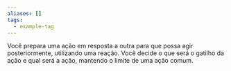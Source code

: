 ```yaml
---
aliases: []
tags:
  - example-tag
---
```

 
Você prepara uma ação em resposta a outra para que possa agir posteriormente, utilizando uma reação. Você decide o que será o gatilho da ação e qual será a ação, mantendo o limite de uma ação comum.
